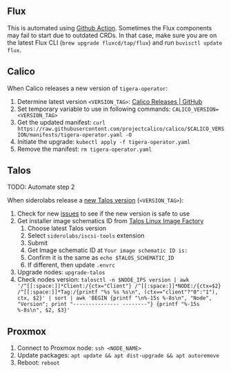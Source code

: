 ## Flux

This is automated using [Github Action](https://github.com/buvis/clusters/blob/main/.github/workflows/update-flux-home.yaml). Sometimes the Flux components may fail to start due to outdated CRDs. In that case, make sure you are on the latest Flux CLI (`brew upgrade fluxcd/tap/flux`) and run `buvisctl update flux`.

## Calico

When Calico releases a new version of `tigera-operator`:

1. Determine latest version `<VERSION_TAG>`: [Calico Releases | GitHub](https://github.com/projectcalico/calico/releases)
2. Set temporary variable to use in following commands: `CALICO_VERSION=<VERSION_TAG>`
3. Get the updated manifest: `curl https://raw.githubusercontent.com/projectcalico/calico/$CALICO_VERSION/manifests/tigera-operator.yaml -O`
4. Initiate the upgrade: `kubectl apply -f tigera-operator.yaml`
5. Remove the manifest: `rm tigera-operator.yaml`

## Talos

TODO: Automate step 2

When siderolabs release a [new Talos version](https://github.com/siderolabs/talos/releases/latest) (`<VERSION_TAG>`):

1. Check for new [issues](https://github.com/siderolabs/talos/issues) to see if the new version is safe to use
2. Get installer image schematics ID from [Talos Linux Image Factory](https://factory.talos.dev)
   1. Choose latest Talos version
   2. Select `siderolabs/iscsi-tools` extension
   3. Submit
   4. Get Image schematic ID at `Your image schematic ID is:`
   5. Confirm it is the same as `echo $TALOS_SCHEMATIC_ID`
   6. If different, then update `.envrc`
3. Upgrade nodes: `upgrade-talos`
4. Check nodes version: `talosctl -n $NODE_IPS version | awk '/^[[:space:]]*Client:/{ctx="Client"} /^[[:space:]]*NODE:/{ctx=$2} /^[[:space:]]*Tag:/{printf "%s %s %s\n", (ctx=="client"?"0":"1"), ctx, $2}' | sort | awk 'BEGIN {printf "\n%-15s %-8s\n", "Node", "Version"; print "--------------- --------"} {printf "%-15s %-8s\n", $2, $3}'`

## Proxmox

1. Connect to Proxmox node: `ssh <NODE_NAME>`
2. Update packages: `apt update && apt dist-upgrade && apt autoremove`
3. Reboot: `reboot`
